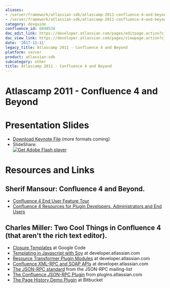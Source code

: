 ```yaml
---
aliases:
- /server/framework/atlassian-sdk/atlascamp-2011-confluence-4-and-beyond-6848534.html
- /server/framework/atlassian-sdk/atlascamp-2011-confluence-4-and-beyond-6848534.md
category: devguide
confluence_id: 6848534
dac_edit_link: https://developer.atlassian.com/pages/editpage.action?cjm=wozere&pageId=6848534
dac_view_link: https://developer.atlassian.com/pages/viewpage.action?cjm=wozere&pageId=6848534
date: '2017-12-11'
legacy_title: Atlascamp 2011 - Confluence 4 and Beyond
platform: server
product: atlassian-sdk
subcategory: other
title: Atlascamp 2011 - Confluence 4 and Beyond
---
```

# Atlascamp 2011 - Confluence 4 and Beyond

# Presentation Slides

-   [Download Keynote File](https://dac-lf.prod.atl-paas.net/server/framework/atlassian-sdk/attachments/6848534/7077905.zip) (more formats coming)
-   SlideShare:  
    [![Get Adobe Flash player](https://www.adobe.com/images/shared/download_buttons/get_flash_player.gif)](https://get.adobe.com/flashplayer/)

# Resources and Links

## Sherif Mansour: Confluence 4 and Beyond.

-   <a href="http://www.atlassian.com/c4" class="external-link">Confluence 4 End User Feature Tour</a>
-   <a href="http://atlss.in/confluence4" class="external-link">Confluence 4 Resources for Plugin Developers, Administrators and End Users</a>

## Charles Miller: Two Cool Things in Confluence 4 (that aren't the rich text editor).

-   <a href="http://code.google.com/closure/templates/index.html" class="external-link">Closure Templates</a> at Google Code
-   [Templating in Javascript with Soy](https://developer.atlassian.com/display/CONFDEV/Templating+in+JavaScript+with+Soy) at developer.atlassian.com
-   [Resource Transformer Plugin Modules](https://developer.atlassian.com/display/PLUGINFRAMEWORK/Web+Resource+Transformer+Plugin+Module) at developer.atlassian.com
-   [Confluence XML-RPC and SOAP APIs](https://developer.atlassian.com/display/CONFDEV/Confluence+XML-RPC+and+SOAP+APIs) at developer.atlassian.com
-   <a href="http://groups.google.com/group/json-rpc" class="external-link">The JSON-RPC standard</a> from the JSON-RPC mailing-list
-   <a href="https://plugins.atlassian.com/plugin/details/40277" class="external-link">The Confluence JSON-RPC Plugin</a> from plugins.atlassian.com
-   <a href="https://bitbucket.org/cmiller_atlassian/atlascamp-pagehistory-demo" class="external-link">The Page History Demo Plugin</a> at Bitbucket
































































































































